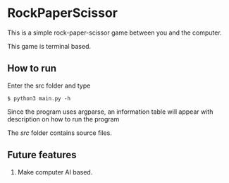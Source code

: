 # RockPaperScissor

This is a simple rock-paper-scissor game between you and the computer.

This game is terminal based.

## How to run

Enter the src folder and type

```
$ python3 main.py -h
```
Since the program uses argparse, an information table will appear with description on how to run the program

The *src* folder contains source files.

## Future features

1. Make computer AI based.
